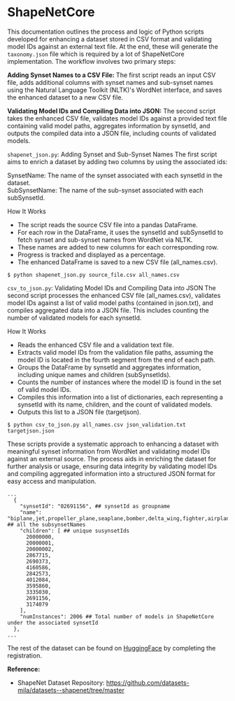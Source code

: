 # ShapeNetCore

This documentation outlines the process and logic of Python scripts developed for enhancing a dataset stored in CSV format and validating model IDs against an external text file. At the end, these will generate the `taxonomy.json` file which is required by a lot of ShapeNetCore implementation. The workflow involves two primary steps:

**Adding Synset Names to a CSV File:** The first script reads an input CSV file, adds additional columns with synset names and sub-synset names using the Natural Language Toolkit (NLTK)'s WordNet interface, and saves the enhanced dataset to a new CSV file.

**Validating Model IDs and Compiling Data into JSON:** The second script takes the enhanced CSV file, validates model IDs against a provided text file containing valid model paths, aggregates information by synsetId, and outputs the compiled data into a JSON file, including counts of validated models.

`shapenet_json.py`: Adding Synset and Sub-Synset Names
The first script aims to enrich a dataset by adding two columns by using the associated ids:

SynsetName: The name of the synset associated with each synsetId in the dataset.  
SubSynsetName: The name of the sub-synset associated with each subSynsetId.  

How It Works
- The script reads the source CSV file into a pandas DataFrame.
- For each row in the DataFrame, it uses the synsetId and subSynsetId to fetch synset and sub-synset names from WordNet via NLTK.
- These names are added to new columns for each corresponding row.
- Progress is tracked and displayed as a percentage.
- The enhanced DataFrame is saved to a new CSV file (all_names.csv).
  
```shell
$ python shapenet_json.py source_file.csv all_names.csv
```
`csv_to_json.py`: Validating Model IDs and Compiling Data into JSON
The second script processes the enhanced CSV file (all_names.csv), validates model IDs against a list of valid model paths (contained in json.txt), and compiles aggregated data into a JSON file. This includes counting the number of validated models for each synsetId.

How It Works
- Reads the enhanced CSV file and a validation text file.
- Extracts valid model IDs from the validation file paths, assuming the model ID is located in the fourth segment from the end of each path.
- Groups the DataFrame by synsetId and aggregates information, including unique names and children (subSynsetIds).
- Counts the number of instances where the model ID is found in the set of valid model IDs.
- Compiles this information into a list of dictionaries, each representing a synsetId with its name, children, and the count of validated models.
- Outputs this list to a JSON file (targetjson).

```shell
$ python csv_to_json.py all_names.csv json_validation.txt targetjson.json
```
These scripts provide a systematic approach to enhancing a dataset with meaningful synset information from WordNet and validating model IDs against an external source. The process aids in enriching the dataset for further analysis or usage, ensuring data integrity by validating model IDs and compiling aggregated information into a structured JSON format for easy access and manipulation.
```
...
  {
    "synsetId": "02691156", ## synsetId as groupname
    "name": "biplane,jet,propeller_plane,seaplane,bomber,delta_wing,fighter,airplane,airliner", ## all the subsynsetNames
    "children": [ ## unique susynsetIds
      20000000,
      20000001,
      20000002,
      2867715,
      2690373,
      4160586,
      2842573,
      4012084,
      3595860,
      3335030,
      2691156,
      3174079
    ],
    "numInstances": 2006 ## Total number of models in ShapeNetCore under the associated synsetId
  },
...
```
The rest of the dataset can be found on [HuggingFace](https://huggingface.co/datasets/ShapeNet/ShapeNetCore) by completing the registration.

**Reference:**
- ShapeNet Dataset Repository: https://github.com/datasets-mila/datasets--shapenet/tree/master
